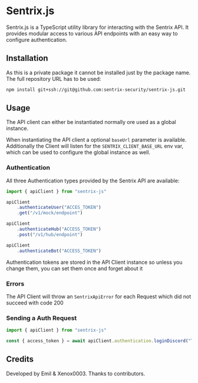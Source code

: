# Sentrix.js

Sentrix.js is a TypeScript utility library for interacting with the Sentrix API. It provides modular access to various API endpoints with an easy way to configure authentication.

## Installation

As this is a private package it cannot be installed just by the package name.
The full repository URL has to be used:

````bash
npm install git+ssh://git@github.com:sentrix-security/sentrix-js.git
````
## Usage

The API client can either be instantiated normally ore used as a global instance.

When instantiating the API client a optional ``baseUrl`` parameter is available.
Additionally the Client will listen for the ``SENTRIX_CLIENT_BASE_URL`` env var, which can be used to configure the global instance as well.

### Authentication

All three Authentication types provided by the Sentrix API are available:
```ts
import { apiClient } from "sentrix-js"

apiClient
    .authenticateUser("ACCES_TOKEN")
    .get("/v1/mock/endpoint")

apiClient
    .authenticateHub("ACCESS_TOKEN")
    .post("/v1/hub/endpoint")

apiClient
    .authenticateBot("ACCESS_TOKEN")
```

Authentication tokens are stored in the API Client instance so unless you change them, you can set them once and forget about it

### Errors

The API Client will throw an ``SentrixApiError`` for each Request which did not succeed with code 200

### Sending a Auth Request

```ts
import { apiClient } from "sentrix-js"

const { access_token } = await apiClient.authentication.loginDiscord("TOKEN");
```

## Credits

Developed by Emil & Xenox0003. Thanks to contributors.
